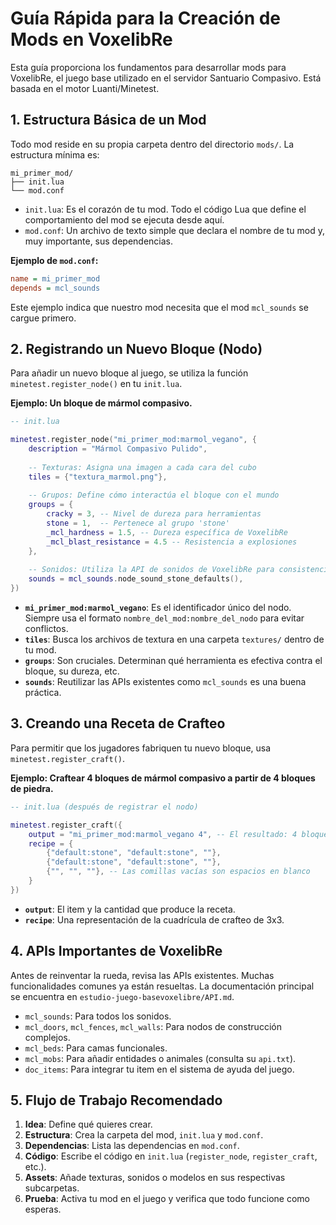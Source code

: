 # Guía Rápida para la Creación de Mods en VoxelibRe

Esta guía proporciona los fundamentos para desarrollar mods para VoxelibRe, el juego base utilizado en el servidor Santuario Compasivo. Está basada en el motor Luanti/Minetest.

## 1. Estructura Básica de un Mod

Todo mod reside en su propia carpeta dentro del directorio `mods/`. La estructura mínima es:

```
mi_primer_mod/
├── init.lua
└── mod.conf
```

-   `init.lua`: Es el corazón de tu mod. Todo el código Lua que define el comportamiento del mod se ejecuta desde aquí.
-   `mod.conf`: Un archivo de texto simple que declara el nombre de tu mod y, muy importante, sus dependencias.

**Ejemplo de `mod.conf`:**

```ini
name = mi_primer_mod
depends = mcl_sounds
```

Este ejemplo indica que nuestro mod necesita que el mod `mcl_sounds` se cargue primero.

## 2. Registrando un Nuevo Bloque (Nodo)

Para añadir un nuevo bloque al juego, se utiliza la función `minetest.register_node()` en tu `init.lua`.

**Ejemplo: Un bloque de mármol compasivo.**

```lua
-- init.lua

minetest.register_node("mi_primer_mod:marmol_vegano", {
    description = "Mármol Compasivo Pulido",
    
    -- Texturas: Asigna una imagen a cada cara del cubo
    tiles = {"textura_marmol.png"},
    
    -- Grupos: Define cómo interactúa el bloque con el mundo
    groups = {
        cracky = 3, -- Nivel de dureza para herramientas
        stone = 1,  -- Pertenece al grupo 'stone'
        _mcl_hardness = 1.5, -- Dureza específica de VoxelibRe
        _mcl_blast_resistance = 4.5 -- Resistencia a explosiones
    },
    
    -- Sonidos: Utiliza la API de sonidos de VoxelibRe para consistencia
    sounds = mcl_sounds.node_sound_stone_defaults(),
})
```

-   **`mi_primer_mod:marmol_vegano`**: Es el identificador único del nodo. Siempre usa el formato `nombre_del_mod:nombre_del_nodo` para evitar conflictos.
-   **`tiles`**: Busca los archivos de textura en una carpeta `textures/` dentro de tu mod.
-   **`groups`**: Son cruciales. Determinan qué herramienta es efectiva contra el bloque, su dureza, etc.
-   **`sounds`**: Reutilizar las APIs existentes como `mcl_sounds` es una buena práctica.

## 3. Creando una Receta de Crafteo

Para permitir que los jugadores fabriquen tu nuevo bloque, usa `minetest.register_craft()`.

**Ejemplo: Craftear 4 bloques de mármol compasivo a partir de 4 bloques de piedra.**

```lua
-- init.lua (después de registrar el nodo)

minetest.register_craft({
    output = "mi_primer_mod:marmol_vegano 4", -- El resultado: 4 bloques
    recipe = {
        {"default:stone", "default:stone", ""},
        {"default:stone", "default:stone", ""},
        {" ", "", ""}, -- Las comillas vacías son espacios en blanco
    }
})
```

-   **`output`**: El item y la cantidad que produce la receta.
-   **`recipe`**: Una representación de la cuadrícula de crafteo de 3x3.

## 4. APIs Importantes de VoxelibRe

Antes de reinventar la rueda, revisa las APIs existentes. Muchas funcionalidades comunes ya están resueltas. La documentación principal se encuentra en `estudio-juego-basevoxelibre/API.md`.

-   `mcl_sounds`: Para todos los sonidos.
-   `mcl_doors`, `mcl_fences`, `mcl_walls`: Para nodos de construcción complejos.
-   `mcl_beds`: Para camas funcionales.
-   `mcl_mobs`: Para añadir entidades o animales (consulta su `api.txt`).
-   `doc_items`: Para integrar tu item en el sistema de ayuda del juego.

## 5. Flujo de Trabajo Recomendado

1.  **Idea**: Define qué quieres crear.
2.  **Estructura**: Crea la carpeta del mod, `init.lua` y `mod.conf`.
3.  **Dependencias**: Lista las dependencias en `mod.conf`.
4.  **Código**: Escribe el código en `init.lua` (`register_node`, `register_craft`, etc.).
5.  **Assets**: Añade texturas, sonidos o modelos en sus respectivas subcarpetas.
6.  **Prueba**: Activa tu mod en el juego y verifica que todo funcione como esperas.
